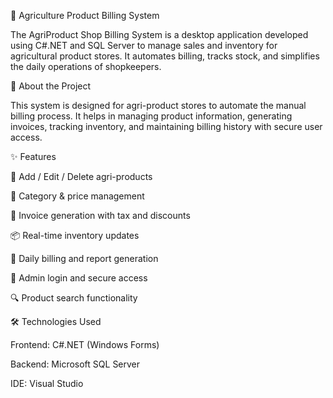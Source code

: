 🧾 Agriculture Product Billing System

The AgriProduct Shop Billing System is a desktop application developed using C#.NET and SQL Server to manage sales and inventory for agricultural product stores. It automates billing, tracks stock, and simplifies the daily operations of shopkeepers.

📖 About the Project

This system is designed for agri-product stores to automate the manual billing process. It helps in managing product information, generating invoices, tracking inventory, and maintaining billing history with secure user access.

✨ Features

🛒 Add / Edit / Delete agri-products

📂 Category & price management

🧾 Invoice generation with tax and discounts

📦 Real-time inventory updates

📅 Daily billing and report generation

🔐 Admin login and secure access

🔍 Product search functionality

🛠 Technologies Used

Frontend: C#.NET (Windows Forms)

Backend: Microsoft SQL Server

IDE: Visual Studio
